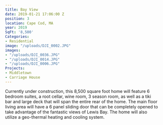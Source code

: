 ```yaml
---
title: Bay View
date: 2019-01-21 17:06:00 Z
position: 3
location: Cape Cod, MA
year: 2019
SqFt: '8,500'
Categories:
- Residential
image: "/uploads/DJI_0002.JPG"
images:
- "/uploads/DJI_0036.JPG"
- "/uploads/DJI_0014.JPG"
- "/uploads/DJI_0006.JPG"
Projects:
- Middletown
- Carriage House
---
```


Currently under construction, this 8,500 square foot home will feature 6 bedroom suites, a root cellar, wine room, 3 season room, as well as a tiki bar and large deck that will span the entire rear of the home. The main floor living area will have a 6 panel sliding door that can be completely opened to take advantage of the fantastic views of Lewis Bay. The home will also utilize a geo-thermal heating and cooling system.